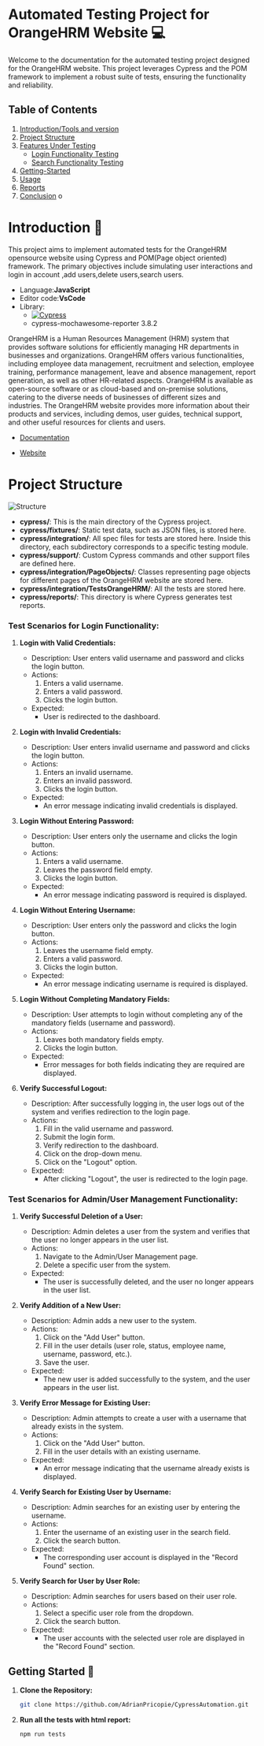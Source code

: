 # Automated Testing Project for OrangeHRM Website :computer:
Welcome to the documentation for the automated testing project designed for the OrangeHRM website. This project leverages Cypress and the POM framework to implement a robust suite of tests, ensuring the functionality and reliability.
## Table of Contents

1. [Introduction/Tools and version](#introduction-notebook)
2. [Project Structure](#project-structure)
3. [Features Under Testing](#feature-under-the-tests)
    - [Login Functionality Testing](#feature-under-the-tests)
    - [Search Functionality Testing](#search-functionality-testing)
4. [Getting-Started](#getting-started--pushpin)
6. [Usage](#usage)
7. [Reports](#reports)
8. [Conclusion](#conclusions)
o
# Introduction :notebook:
 
This project aims to implement automated tests for the OrangeHRM opensource website using Cypress and POM(Page object oriented) framework. 
The primary objectives include simulating user interactions and login in account ,add users,delete users,search users.

- Language:**JavaScript**
- Editor code:**VsCode**
- Library:
  - [![Cypress](https://img.shields.io/npm/v/cypress?color=33ff99&label=cypress&logo=cypress&logoColor=33ff99&style=for-the-badge)](https://www.cypress.io)
  - cypress-mochawesome-reporter 3.8.2

OrangeHRM is a Human Resources Management (HRM) system that provides software solutions for efficiently managing HR departments in businesses and organizations.
OrangeHRM offers various functionalities, including employee data management, recruitment and selection, employee training, performance management, leave and absence management, report generation, as well as other HR-related aspects.
OrangeHRM is available as open-source software or as cloud-based and on-premise solutions, catering to the diverse needs of businesses of different sizes and industries. The OrangeHRM website provides more information about their 
products and services, including demos, user guides, technical support, and other useful resources for clients and users.

- [Documentation](https://www.orangehrm.com/assets/Files/Live-3-0User-Guide-For-Administrative-Users-v2.pdf)

- [Website](https://opensource-demo.orangehrmlive.com/web/index.php/auth/login)

# Project Structure 

![Structure](https://github.com/AdrianPricopie/CypressAutomation/blob/main/Screenshot%202024-03-24%20at%2023.36.16.png)

- **cypress/**: This is the main directory of the Cypress project.
- **cypress/fixtures/**: Static test data, such as JSON files, is stored here.
- **cypress/integration/**: All spec files for tests are stored here. Inside this directory, each subdirectory corresponds to a specific testing module.
- **cypress/support/**: Custom Cypress commands and other support files are defined here.
- **cypress/integration/PageObjects/**: Classes representing page objects for different pages of the OrangeHRM website are stored here.
- **cypress/integration/TestsOrangeHRM/**: All the tests are stored here.
- **cypress/reports/**: This directory is where Cypress generates test reports.


### Test Scenarios for Login Functionality:

1. **Login with Valid Credentials:**
   - Description: User enters valid username and password and clicks the login button.
   - Actions:
     1. Enters a valid username.
     2. Enters a valid password.
     3. Clicks the login button.
   - Expected:
     - User is redirected to the dashboard.

2. **Login with Invalid Credentials:**
   - Description: User enters invalid username and password and clicks the login button.
   - Actions:
     1. Enters an invalid username.
     2. Enters an invalid password.
     3. Clicks the login button.
   - Expected:
     - An error message indicating invalid credentials is displayed.

3. **Login Without Entering Password:**
   - Description: User enters only the username and clicks the login button.
   - Actions:
     1. Enters a valid username.
     2. Leaves the password field empty.
     3. Clicks the login button.
   - Expected:
     - An error message indicating password is required is displayed.

4. **Login Without Entering Username:**
   - Description: User enters only the password and clicks the login button.
   - Actions:
     1. Leaves the username field empty.
     2. Enters a valid password.
     3. Clicks the login button.
   - Expected:
     - An error message indicating username is required is displayed.

5. **Login Without Completing Mandatory Fields:**
   - Description: User attempts to login without completing any of the mandatory fields (username and password).
   - Actions:
     1. Leaves both mandatory fields empty.
     2. Clicks the login button.
   - Expected:
     - Error messages for both fields indicating they are required are displayed.
6. **Verify Successful Logout:**

   - Description: After successfully logging in, the user logs out of the system and verifies redirection to the login page.
   - Actions:
     1. Fill in the valid username and password.
     2. Submit the login form.
     3. Verify redirection to the dashboard.
     4. Click on the drop-down menu.
     5. Click on the "Logout" option.
   - Expected:
     - After clicking "Logout", the user is redirected to the login page.
    
### Test Scenarios for Admin/User Management Functionality:

1. **Verify Successful Deletion of a User:**
   - Description: Admin deletes a user from the system and verifies that the user no longer appears in the user list.
   - Actions:
     1. Navigate to the Admin/User Management page.
     2. Delete a specific user from the system.
   - Expected:
     - The user is successfully deleted, and the user no longer appears in the user list.

2. **Verify Addition of a New User:**
   - Description: Admin adds a new user to the system.
   - Actions:
     1. Click on the "Add User" button.
     2. Fill in the user details (user role, status, employee name, username, password, etc.).
     3. Save the user.
   - Expected:
     - The new user is added successfully to the system, and the user appears in the user list.

3. **Verify Error Message for Existing User:**
   - Description: Admin attempts to create a user with a username that already exists in the system.
   - Actions:
     1. Click on the "Add User" button.
     2. Fill in the user details with an existing username.
   - Expected:
     - An error message indicating that the username already exists is displayed.

4. **Verify Search for Existing User by Username:**
   - Description: Admin searches for an existing user by entering the username.
   - Actions:
     1. Enter the username of an existing user in the search field.
     2. Click the search button.
   - Expected:
     - The corresponding user account is displayed in the "Record Found" section.

5. **Verify Search for User by User Role:**
   - Description: Admin searches for users based on their user role.
   - Actions:
     1. Select a specific user role from the dropdown.
     2. Click the search button.
   - Expected:
     - The user accounts with the selected user role are displayed in the "Record Found" section.
    

## Getting Started  :pushpin:

1. **Clone the Repository:**

    ```bash
    git clone https://github.com/AdrianPricopie/CypressAutomation.git
    ```

2. **Run all the tests with html report:**

    ```bash
    npm run tests
    ```





